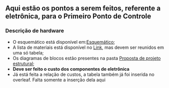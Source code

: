## Aqui estão os pontos a serem feitos, referente a eletrônica, para o Primeiro Ponto de Controle  
### Descrição de hardware
* O esquemático está disponível em:[Esquemático](https://github.com/PI1-2024-1/PI1-2024-1/blob/main/Repo%20-%20Eletronica/Esquemáticos/Segundo%20esquemático/Esquemático%202.pdf);
* A lista de materiais está disponível no [Link](https://docs.google.com/spreadsheets/d/1sDdubN9efsVytDW5zOyZzP0-bHc8JpHvrAddTQ-esXk/edit?usp=sharing), mas devem ser reunidos em uma só tabela;
* Os diagramas de blocos estão presentes na pasta [Proposta de projeto estrutural](https://pi1-2024-1.github.io/PI1-KATIAU-docs/Eletronica/Proposta%20de%20projeto%20estrutural/proposta/);
* **Deve ser feito o custo dos componentes de eletrônica**
* Já está feita a relação de custos, a tabela também já foi inserida no overleaf. Falta somente a inserção dela aqui
